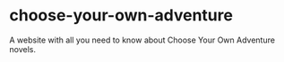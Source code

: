 # choose-your-own-adventure
A website with all you need to know about Choose Your Own Adventure novels.
